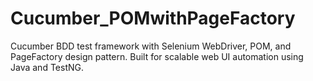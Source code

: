 # Cucumber_POMwithPageFactory
Cucumber BDD test framework with Selenium WebDriver, POM, and PageFactory design pattern. Built for scalable web UI automation using Java and TestNG.
